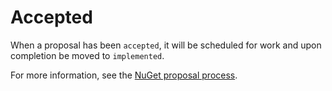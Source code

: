 # Accepted

When a proposal has been `accepted`, it will be scheduled for work and upon completion be moved to `implemented`. 

For more information, see the [NuGet proposal process](https://github.com/NuGet/Home/tree/proposals-cleanup/meta#nuget-proposal-process).
